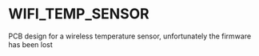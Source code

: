 # WIFI_TEMP_SENSOR
PCB design for a wireless temperature sensor, unfortunately the firmware has been lost
